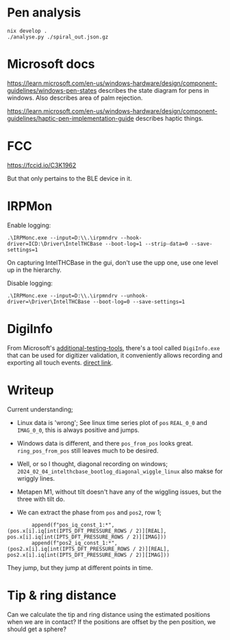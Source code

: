 # Pen analysis

```
nix develop .
./analyse.py ./spiral_out.json.gz
```

# Microsoft docs

https://learn.microsoft.com/en-us/windows-hardware/design/component-guidelines/windows-pen-states  describes the state diagram for pens in windows. Also describes area of palm rejection.

https://learn.microsoft.com/en-us/windows-hardware/design/component-guidelines/haptic-pen-implementation-guide describes haptic things.


# FCC

https://fccid.io/C3K1962

But that only pertains to the BLE device in it.

# IRPMon

Enable logging:
```
.\IRPMonc.exe --input=D:\\.\irpmndrv --hook-driver=ICD:\Driver\IntelTHCBase --boot-log=1 --strip-data=0 --save-settings=1
```

On capturing IntelTHCBase in the gui, don't use the upp one, use one level up in the hierarchy.

Disable logging:

```
.\IRPMonc.exe --input=D:\\.\irpmndrv --unhook-driver=\Driver\IntelTHCBase --boot-log=0 --save-settings=1
```

# DigiInfo

From Microsoft's [additional-testing-tools](https://learn.microsoft.com/en-us/windows-hardware/design/component-guidelines/simultaneous-pen-and-touch-validation#additional-testing-tools), there's a tool called `DigiInfo.exe` that can be used for digitizer validation, it conveniently allows recording and exporting all touch events. [direct link](https://download.microsoft.com/download/C/8/7/c8729e82-feca-482b-801d-f65979615003/digiinfo-19h1.zip).


# Writeup

Current understanding;

- Linux data is 'wrong'; See linux time series plot of `pos` `REAL_0_0` and `IMAG_0_0`, this is always positive and jumps.
- Windows data is different, and there `pos_from_pos` looks great. `ring_pos_from_pos` still leaves much to be desired.
- Well, or so I thought, diagonal recording on windows; `2024_02_04_intelthcbase_bootlog_diagonal_wiggle_linux` also makse for wriggly lines.
- Metapen M1, without tilt doesn't have any of the wiggling issues, but the three with tilt do.


- We can extract the phase from `pos` and `pos2`, row 1;

```
        append(f"pos_iq_const_1:*", (pos.x[i].iq[int(IPTS_DFT_PRESSURE_ROWS / 2)][REAL], pos.x[i].iq[int(IPTS_DFT_PRESSURE_ROWS / 2)][IMAG]))
        append(f"pos2_iq_const_1:*", (pos2.x[i].iq[int(IPTS_DFT_PRESSURE_ROWS / 2)][REAL], pos2.x[i].iq[int(IPTS_DFT_PRESSURE_ROWS / 2)][IMAG]))
```
They jump, but they jump at different points in time.


# Tip & ring distance
Can we calculate the tip and ring distance using the estimated positions when we are in contact? If the positions are offset by the pen position, we should get a sphere?
